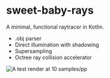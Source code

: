 # sweet-baby-rays
A minimal, functional raytracer in Kotlin.

* .obj parser
* Direct illumination with shadowing
* Supersampling
* Octree ray collision accelerator

![A test render at 10 samples/pp](https://i.imgur.com/63IuCJV.png)
